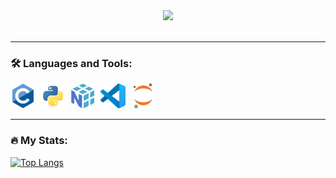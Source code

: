<div id="header" align="center">
  <img src="https://media.tenor.com/OiEJht3qg-EAAAAi/takodachi-ina.gif" width="200"/>
</div>
</div>
<div id="badges" align="center">
  <img src="https://komarev.com/ghpvc/?username=Boemio&style=flat-square&color=blue" alt=""/>
</div>

---

### :hammer_and_wrench: **Languages and Tools:**

<div>
  <img src="https://github.com/devicons/devicon/blob/master/icons/c/c-original.svg" title="C" alt="C" width="40" height="40"/>&nbsp;
  <img src="https://github.com/devicons/devicon/blob/master/icons/python/python-original.svg" title="Python" alt="Python" width="40" height="40"/>&nbsp;
  <img src="https://github.com/devicons/devicon/blob/master/icons/numpy/numpy-original.svg" title="Numpy" alt="Numpy" width="40" height="40"/>&nbsp;
  <img src="https://github.com/devicons/devicon/blob/master/icons/vscode/vscode-original.svg" title="vscode" alt="vscode" width="40" height="40"/>&nbsp;
  <img src="https://github.com/devicons/devicon/blob/master/icons/jupyter/jupyter-original.svg" title="Jupyter" alt="Jupyter" width="40" height="40"/>&nbsp;
</div>

---

### :fire: **My Stats:**
[![Top Langs](https://github-readme-stats.vercel.app/api/top-langs/?username=Boemio&layout=compact&theme=vision-friendly-dark)](https://github.com/anuraghazra/github-readme-stats)
